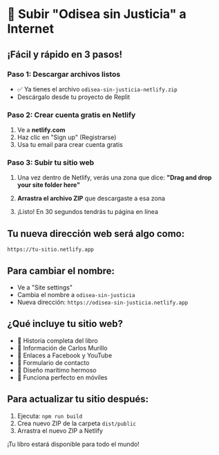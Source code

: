 # 🌊 Subir "Odisea sin Justicia" a Internet

## ¡Fácil y rápido en 3 pasos!

### Paso 1: Descargar archivos listos
- ✅ Ya tienes el archivo `odisea-sin-justicia-netlify.zip` 
- Descárgalo desde tu proyecto de Replit

### Paso 2: Crear cuenta gratis en Netlify
1. Ve a **netlify.com**
2. Haz clic en "Sign up" (Registrarse)
3. Usa tu email para crear cuenta gratis

### Paso 3: Subir tu sitio web
1. Una vez dentro de Netlify, verás una zona que dice:
   **"Drag and drop your site folder here"**
   
2. **Arrastra el archivo ZIP** que descargaste a esa zona
   
3. ¡Listo! En 30 segundos tendrás tu página en línea

## Tu nueva dirección web será algo como:
`https://tu-sitio.netlify.app`

## Para cambiar el nombre:
- Ve a "Site settings"
- Cambia el nombre a `odisea-sin-justicia`
- Nueva dirección: `https://odisea-sin-justicia.netlify.app`

## ¿Qué incluye tu sitio web?
- 📖 Historia completa del libro
- 👤 Información de Carlos Murillo
- 📱 Enlaces a Facebook y YouTube
- 📧 Formulario de contacto
- 🌊 Diseño marítimo hermoso
- 📱 Funciona perfecto en móviles

## Para actualizar tu sitio después:
1. Ejecuta: `npm run build`
2. Crea nuevo ZIP de la carpeta `dist/public`
3. Arrastra el nuevo ZIP a Netlify

¡Tu libro estará disponible para todo el mundo!